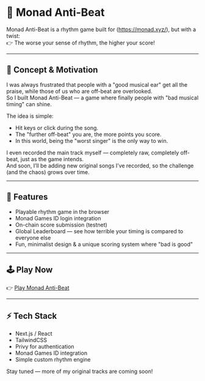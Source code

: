 # 🎤 Monad Anti-Beat

Monad Anti-Beat is a rhythm game built for (https://monad.xyz/), but with a twist:  
👉 The worse your sense of rhythm, the higher your score!  

---

## 🌟 Concept & Motivation  

I was always frustrated that people with a "good musical ear" get all the praise, while those of us who are off-beat are overlooked.  
So I built Monad Anti-Beat — a game where finally people with "bad musical timing" can shine.  

The idea is simple:  
- Hit keys or click during the song.  
- The "further off-beat" you are, the more points you score.  
- In this world, being the "worst singer" is the only way to win.  

I even recorded the main track myself — completely raw, completely off-beat, just as the game intends.  
And soon, I’ll be adding new original songs I’ve recorded, so the challenge (and the chaos) grows over time.  

---

## 🚀 Features  

- Playable rhythm game in the browser  
- Monad Games ID login integration  
- On-chain score submission (testnet)  
- Global Leaderboard — see how terrible your timing is compared to everyone else  
- Fun, minimalist design & a unique scoring system where "bad is good"  

---

## 🕹️ Play Now  

👉 [Play Monad Anti-Beat](https://monad-anti-beat.vercel.app/)  

---

## ⚡ Tech Stack
- Next.js / React
- TailwindCSS
- Privy for authentication
- Monad Games ID integration
- Simple custom rhythm engine

Stay tuned — more of my original tracks are coming soon!
